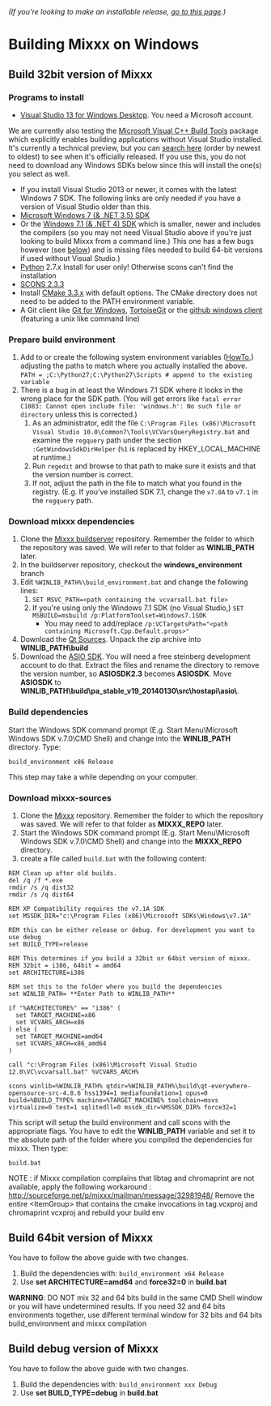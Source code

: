 *(If you're looking to make an installable release, [go to this
page](Build%20Windows%20installer).)*

# Building Mixxx on Windows

## Build 32bit version of Mixxx

### Programs to install

  - [Visual Studio 13 for Windows
    Desktop](http://www.visualstudio.com/downloads/download-visual-studio-vs).
    You need a Microsoft account.

We are currently also testing the [Microsoft Visual C++ Build
Tools](http://go.microsoft.com/fwlink/?LinkId=691132) package which
explicitly enables building applications without Visual Studio
installed. It's currently a technical preview, but you can [search
here](https://www.microsoft.com/en-gb/search/DownloadsDrillInResults.aspx?q=C%2b%2b+build+tools&cateorder=1_5_2_3&sortby=-availabledate)
(order by newest to oldest) to see when it's officially released. If you
use this, you do not need to download any Windows SDKs below since this
will install the one(s) you select as well.

  - If you install Visual Studio 2013 or newer, it comes with the latest
    Windows 7 SDK. The following links are only needed if you have a
    version of Visual Studio older than this.
  - [Microsoft Windows 7 (& .NET 3.5)
    SDK](http://www.microsoft.com/downloads/en/details.aspx?FamilyID=c17ba869-9671-4330-a63e-1fd44e0e2505&displaylang=en)
  - Or the [Windows 7.1 (& .NET 4)
    SDK](http://go.microsoft.com/fwlink/?LinkID=191420) which is
    smaller, newer and includes the compilers (so you may not need
    Visual Studio above if you're just looking to build Mixxx from a
    command line.) This one has a few bugs however (see
    [below](#Prepare-build-environment)) and is missing files needed to
    build 64-bit versions if used without Visual Studio.)
  - [Python](http://python.org/download/) 2.7.x Install for user only\!
    Otherwise scons can't find the installation
  - [SCONS 2.3.3](http://www.scons.org/download.php)
  - Install [CMake 3.3.x](http://www.cmake.org/download) with default
    options. The CMake directory does not need to be added to the PATH
    environment variable.
  - A Git client like [Git for
    Windows](https://git-scm.com/download/win),
    [TortoiseGit](https://code.google.com/p/tortoisegit/) or the [github
    windows
    client](http://github-windows.s3.amazonaws.com/GitHubSetup.exe)
    (featuring a unix like command line)

### Prepare build environment

1.  Add to or create the following system environment variables
    ([HowTo](http://www.chem.gla.ac.uk/~louis/software/faq/q1.html),)
    adjusting the paths to match where you actually installed the above.
    `PATH = ;C:\Python27;C:\Python27\Scripts # append to the existing
    variable
    `
2.  There is a bug in at least the Windows 7.1 SDK where it looks in the
    wrong place for the SDK path. (You will get errors like `fatal error
    C1083: Cannot open include file: 'windows.h': No such file or
    directory` unless this is corrected.)
    1.  As an administrator, edit the file `C:\Program Files
        (x86)\Microsoft Visual
        Studio 10.0\Common7\Tools\VCVarsQueryRegistry.bat` and examine
        the `regquery` path under the section `:GetWindowsSdkDirHelper`
        (`%1` is replaced by HKEY\_LOCAL\_MACHINE at runtime.)
    2.  Run `regedit` and browse to that path to make sure it exists and
        that the version number is correct.
    3.  If not, adjust the path in the file to match what you found in
        the registry. (E.g. If you've installed SDK 7.1, change the
        `v7.0A` to `v7.1` in the `regquery` path.

### Download mixxx dependencies

1.  Clone the [Mixxx
    buildserver](https://github.com/mixxxdj/buildserver/tree/windows_environment)
    repository. Remember the folder to which the repository was saved.
    We will refer to that folder as **WINLIB\_PATH** later.
2.  In the buildserver repository, checkout the **windows\_environment**
    branch
3.  Edit `%WINLIB_PATH%\build_environment.bat` and change the following
    lines:
    1.  `SET MSVC_PATH=<path containing the vcvarsall.bat file>`
    2.  If you're using only the Windows 7.1 SDK (no Visual Studio,)
        `SET MSBUILD=msbuild /p:PlatformToolset=Windows7.1SDK`
          - You may need to add/replace `/p:VCTargetsPath="<path
            containing Microsoft.Cpp.Default.props>"`
4.  Download the [Qt
    Sources](http://download.qt-project.org/official_releases/qt/4.8/4.8.6/qt-everywhere-opensource-src-4.8.6.zip).
    Unpack the zip archive into **WINLIB\_PATH\\build**
5.  Download the [ASIO
    SDK](http://www.steinberg.net/en/company/developers.html). You will
    need a free steinberg development account to do that. Extract the
    files and rename the directory to remove the version number, so
    **ASIOSDK2.3** becomes **ASIOSDK**. Move **ASIOSDK** to
    **WINLIB\_PATH\\build\\pa\_stable\_v19\_20140130\\src\\hostapi\\asio\\**.

### Build dependencies

Start the Windows SDK command prompt (E.g. Start Menu\\Microsoft Windows
SDK v.7.0\\CMD Shell) and change into the **WINLIB\_PATH** directory.
Type:

    build_environment x86 Release

This step may take a while depending on your computer.

### Download mixxx-sources

1.  Clone the [Mixxx](https://github.com/mixxxdj/mixxx.git) repository.
    Remember the folder to which the repository was saved. We will refer
    to that folder as **MIXXX\_REPO** later.
2.  Start the Windows SDK command prompt (E.g. Start Menu\\Microsoft
    Windows SDK v.7.0\\CMD Shell) and change into the **MIXXX\_REPO**
    directory.
3.  create a file called `build.bat` with the following content:

<!-- end list -->

    REM Clean up after old builds.
    del /q /f *.exe
    rmdir /s /q dist32
    rmdir /s /q dist64
    
    REM XP Compatibility requires the v7.1A SDK
    set MSSDK_DIR="c:\Program Files (x86)\Microsoft SDKs\Windows\v7.1A"
    
    REM this can be either release or debug. For development you want to use debug
    set BUILD_TYPE=release
    
    REM This determines if you build a 32bit or 64bit version of mixxx. 
    REM 32bit = i386, 64bit = amd64
    set ARCHITECTURE=i386
    
    REM set this to the folder where you build the dependencies
    set WINLIB_PATH= **Enter Path to WINLIB_PATH**
    
    if "%ARCHITECTURE%" == "i386" (
      set TARGET_MACHINE=x86
      set VCVARS_ARCH=x86
    ) else ( 
      set TARGET_MACHINE=amd64
      set VCVARS_ARCH=x86_amd64
    )
    
    call "c:\Program Files (x86)\Microsoft Visual Studio 12.0\VC\vcvarsall.bat" %VCVARS_ARCH%
    
    scons winlib=%WINLIB_PATH% qtdir=%WINLIB_PATH%\build\qt-everywhere-opensource-src-4.8.6 hss1394=1 mediafoundation=1 opus=0 build=%BUILD_TYPE% machine=%TARGET_MACHINE% toolchain=msvs virtualize=0 test=1 sqlitedll=0 mssdk_dir=%MSSDK_DIR% force32=1

This script will setup the build environment and call scons with the
appropriate flags. You have to edit the **WINLIB\_PATH** variable and
set it to the absolute path of the folder where you compiled the
dependencies for mixxx. Then type:

    build.bat

NOTE : if Mixxx compilation complains that libtag and chromaprint are
not available, apply the following workaround :
<http://sourceforge.net/p/mixxx/mailman/message/32981948/> Remove the
entire \<ItemGroup\> that contains the cmake invocations in tag.vcxproj
and chromaprint vcxproj and rebuild your build env

## Build 64bit version of Mixxx

You have to follow the above guide with two changes.

1.  Build the dependencies with: `build_environment x64 Release`
2.  Use **set ARCHITECTURE=amd64** and **force32=0** in **build.bat**

**WARNING**: DO NOT mix 32 and 64 bits build in the same CMD Shell
window or you will have undetermined results. If you need 32 and 64 bits
environments together, use different terminal window for 32 bits and 64
bits build\_environment and mixxx compilation

## Build debug version of Mixxx

You have to follow the above guide with two changes.

1.  Build the dependencies with: `build_environment xxx Debug`
2.  Use **set BUILD\_TYPE=debug** in **build.bat**
